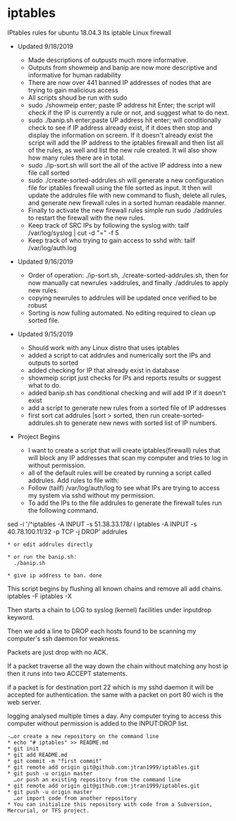 # iptables
IPtables rules for ubuntu 18.04.3 lts iptable Linux firewall

- Updated 9/18/2019
	* Made descriptions of outpusts much more informative. 
	* Outputs from showmeip and banip are now more descriptive and informative for human radability
	* There are now over 441 banned IP addresses of nodes that are trying to gain malicious access
	* All scripts shoud be run with sudo
	* sudo ./showmeip enter; paste IP address hit Enter; the script will check if the IP is currently a rule or not, and suggest what to do next.
	* sudo ./banip.sh enter;paste UP address hit enter; will conditionally check to see if IP address already exist, if it does then stop and display the information on screem. If it doesn't already exist the script will add the IP address to the iptables firewall and then list all of the rules, as well and list the new rule created. It wil also show how many rules there are in total.
	* sudo ./ip-sort.sh will sort the all of the active IP address into a new file call sorted
	* sudo ./create-sorted-addrules.sh will generate a new configuration file for iptables firewall using the file sorted as input. It then will update the addrules file with new command to flush, delete all rules, and generate new firewall rules in a sorted human readable manner.
	* Finally to activate the new firewall rules simple run sudo ./addrules to restart the firewall with the new rules.
	* Keep track of SRC IPs by following the syslog with: tailf /var/log/syslog | cut -d "=" -f 5
	* Keep track of who trying to gain access to sshd with: tailf /var/log/auth.log

- Updated 9/16/2019
	* Order of operation: ./ip-sort.sh, ./create-sorted-addrules.sh, then for now manually cat newrules >addrules, and finally ./addrules to apply new rules.
	* copying newrules to addrules will be updated once verified to be robust
	* Sorting is now fulling automated. No editing required to clean up sorted file.

- Updated 9/15/2019
	* Should work with any Linux distro that uses iptables
	* added a script to cat addrules and numerically sort the IPs and outputs to sorted
	* added checking for IP that already exist in database
	* showmeip script just checks for IPs and reports results or suggest what to do.
	* added banip.sh has conditional checking and will add IP if it doesn't exist
	* add a script to generate new rules from a sorted file of IP addresses
	* first sort cat addrules |sort > sorted, then run create-sorted-addrules.sh to generate new news with sorted list of IP numbers.

- Project Begins
	* I want to create a script that will create iptables(firewall) rules that will block any IP addresses that scan my computer and tries to log in without permission.
	* all of the default rules will be created by running a script called addrules.
Add rules to file with:
	* Follow (tailf) /var/log/auth/log to see what IPs are trying to access my system via sshd without my permission.
	* To add the IPs to the file addrules to generate the firewall tules run the following command.

sed -i '/^iptables -A INPUT -s 51.38.33.178/ i iptables -A INPUT -s 40.78.100.11/32  -p TCP -j DROP' addrules

	* or edit addrules directly

	* or run the banip.sh:
	  ./banip.sh

	* give ip address to ban. done

This script begins by flushing all known chains and remove all add chains.
iptables -F
iptables -X

Then starts a chain to LOG to syslog (kernel) facilities under inputdrop keyword.

Then we add a line to DROP each hosts found to be scanning my computer's ssh daemon for weakness. 

Packets are just drop with no ACK.

If a packet traverse all the way down the chain without matching any host ip then it runs into two ACCEPT statements.

if a packet is for destination port 22 which is my sshd daemon it will be accepted for authentication.
the same with a packet on port 80 wich is the web server.

logging analysed multiple times a day. Any computer trying to access this computer without permission is added to the INPUT:DROP list.

	-…or create a new repository on the command line
	* echo "# iptables" >> README.md
	* git init
	* git add README.md
	* git commit -m "first commit"
	* git remote add origin git@github.com:jtran1999/iptables.git
	* git push -u origin master
	  …or push an existing repository from the command line
	* git remote add origin git@github.com:jtran1999/iptables.git
	* git push -u origin master
	  …or import code from another repository
	* You can initialize this repository with code from a Subversion, Mercurial, or TFS project.



